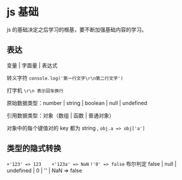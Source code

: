 # js 基础

js 的基础决定之后学习的根基，要不断加强基础内容的学习。

## 表达

变量 | 字面量 | 表达式 

转义字符 
`console.log('第一行文字\r\n第二行文字')`

打字机 `\r\n 表示回车换行`

原始数据类型：number | string | boolean | null | undefined

引用数据类型：对象（数组 | 函数 | 普通对象） 

对象中的每个键值对的 key 都为 string , `obj.a => obj['a']`

## 类型的隐式转换

`+'123' => 123    +'123a' => NaN`
`!'0' => false` 布尔判定 false | null | undefined | 0 | '' | NaN => false
